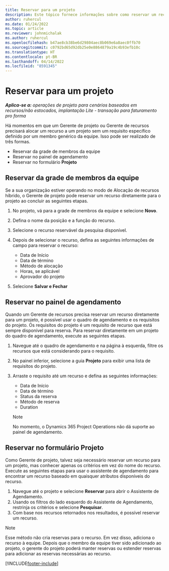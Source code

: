 ```yaml
---
title: Reservar para um projeto
description: Este tópico fornece informações sobre como reservar um recurso em um projeto.
author: ruhercul
ms.date: 01/24/2022
ms.topic: article
ms.reviewer: johnmichalak
ms.author: ruhercul
ms.openlocfilehash: b47ae8cb38be6d29804aec8b069e6a8aec0ffb70
ms.sourcegitcommit: c0792bd65d92db25e0e8864879a19c4b93efb10c
ms.translationtype: HT
ms.contentlocale: pt-BR
ms.lasthandoff: 04/14/2022
ms.locfileid: "8591345"
---
```

# <a name="book-to-a-project"></a>Reservar para um projeto

_**Aplica-se a:** operações de projeto para cenários baseados em recursos/não estocados, implantação Lite - transação para faturamento pro forma_

Há momentos em que um Gerente de projeto ou Gerente de recursos precisará alocar um recurso a um projeto sem um requisito específico definido por um membro genérico da equipe. Isso pode ser realizado de três formas.

- Reservar da grade de membros da equipe
- Reservar no painel de agendamento
- Reservar no formulário **Projeto**

## <a name="book-from-the-team-member-grid"></a>Reservar da grade de membros da equipe

Se a sua organização estiver operando no modo de Alocação de recursos híbrido, o Gerente de projeto pode reservar um recurso diretamente para o projeto ao concluir as seguintes etapas.

1. No projeto, vá para a grade de membros da equipe e selecione **Novo**.
2. Defina o nome da posição e a função do recurso.
3. Selecione o recurso reservável da pesquisa disponível.
4. Depois de selecionar o recurso, defina as seguintes informações de campo para reservar o recurso:

    - Data de Início
    - Data de término
    - Método de alocação
    - Horas, se aplicável
    - Aprovador do projeto

6. Selecione **Salvar e Fechar**

## <a name="book-from-the-schedule-board"></a>Reservar no painel de agendamento

Quando um Gerente de recursos precisa reservar um recurso diretamente para um projeto, é possível usar o quadro de agendamento e os requisitos do projeto. Os requisitos do projeto é um requisito de recurso que está sempre disponível para reserva. Para reservar diretamente em um projeto do quadro de agendamento, execute as seguintes etapas.

1. Navegue até o quadro de agendamento e na página à esquerda, filtre os recursos que está considerando para o requisito.
2. No painel inferior, selecione a guia **Projeto** para exibir uma lista de requisitos do projeto.
3. Arraste o requisito até um recurso e defina as seguintes informações:

    - Data de Início
    - Data de término
    - Status da reserva
    - Método de reserva
    - Duration
   
   > [!NOTE]
   > No momento, o Dynamics 365 Project Operations não dá suporte ao painel de agendamento.   

## <a name="book-from-the-project-form"></a>Reservar no formulário Projeto

Como Gerente de projeto, talvez seja necessário reservar um recurso para um projeto, mas conhecer apenas os critérios em vez do nome do recurso. Execute as seguintes etapas para usar o assistente de agendamento para encontrar um recurso baseado em quaisquer atributos disponíveis do recurso. 

1. Navegue até o projeto e selecione **Reservar** para abrir o Assistente de Agendamento.
2. Usando os filtros do lado esquerdo do Assistente de Agendamento, restrinja os critérios e selecione **Pesquisar**.
3. Com base nos recursos retornados nos resultados, é possível reservar um recurso.

> [!NOTE]
> Esse método não cria reservas para o recurso. Em vez disso, adiciona o recurso à equipe. Depois que o membro da equipe tiver sido adicionado ao projeto, o gerente do projeto poderá manter reservas ou estender reservas para adicionar as reservas necessárias ao recurso.


[!INCLUDE[footer-include](../includes/footer-banner.md)]
